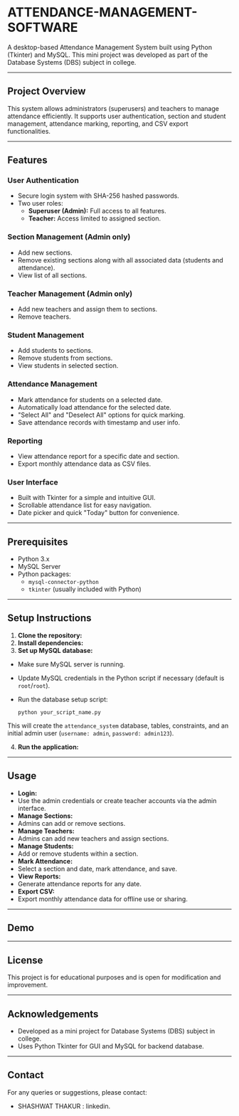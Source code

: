# ATTENDANCE-MANAGEMENT-SOFTWARE

A desktop-based Attendance Management System built using Python (Tkinter) and MySQL. This mini project was developed as part of the Database Systems (DBS) subject in college.

---

## Project Overview

This system allows administrators (superusers) and teachers to manage attendance efficiently. It supports user authentication, section and student management, attendance marking, reporting, and CSV export functionalities.

---

## Features

### User Authentication
- Secure login system with SHA-256 hashed passwords.
- Two user roles:
  - **Superuser (Admin):** Full access to all features.
  - **Teacher:** Access limited to assigned section.

### Section Management (Admin only)
- Add new sections.
- Remove existing sections along with all associated data (students and attendance).
- View list of all sections.

### Teacher Management (Admin only)
- Add new teachers and assign them to sections.
- Remove teachers.

### Student Management
- Add students to sections.
- Remove students from sections.
- View students in selected section.

### Attendance Management
- Mark attendance for students on a selected date.
- Automatically load attendance for the selected date.
- "Select All" and "Deselect All" options for quick marking.
- Save attendance records with timestamp and user info.

### Reporting
- View attendance report for a specific date and section.
- Export monthly attendance data as CSV files.

### User Interface
- Built with Tkinter for a simple and intuitive GUI.
- Scrollable attendance list for easy navigation.
- Date picker and quick "Today" button for convenience.

---

## Prerequisites

- Python 3.x
- MySQL Server
- Python packages:
  - `mysql-connector-python`
  - `tkinter` (usually included with Python)

---

## Setup Instructions

1. **Clone the repository:**
2. **Install dependencies:**
3. **Set up MySQL database:**

- Make sure MySQL server is running.
- Update MySQL credentials in the Python script if necessary (default is `root`/`root`).
- Run the database setup script:

  ```
  python your_script_name.py
  ```

This will create the `attendance_system` database, tables, constraints, and an initial admin user (`username: admin`, `password: admin123`).

4. **Run the application:**
   
---

## Usage

- **Login:**
- Use the admin credentials or create teacher accounts via the admin interface.
- **Manage Sections:**
- Admins can add or remove sections.
- **Manage Teachers:**
- Admins can add new teachers and assign sections.
- **Manage Students:**
- Add or remove students within a section.
- **Mark Attendance:**
- Select a section and date, mark attendance, and save.
- **View Reports:**
- Generate attendance reports for any date.
- **Export CSV:**
- Export monthly attendance data for offline use or sharing.

---

## Demo



---

## License

This project is for educational purposes and is open for modification and improvement.

---

## Acknowledgements

- Developed as a mini project for Database Systems (DBS) subject in college.
- Uses Python Tkinter for GUI and MySQL for backend database.

---

## Contact

For any queries or suggestions, please contact:

- SHASHWAT THAKUR : linkedin.



